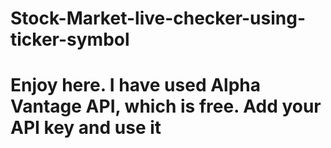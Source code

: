 # Stock-Market-live-checker-using-ticker-symbol

<h1>Enjoy here. I have used Alpha Vantage API, which is free. Add your API key and use it</h1>
